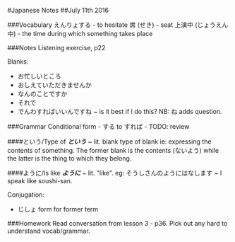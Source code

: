 #Japanese Notes
##July 11th 2016

###Vocabulary
えんりょする - to hesitate
席 (せき) - seat
上演中 (じょうえん中) - the time during which something takes place

###Notes
Listening exercise, p22

Blanks:
* お忙しいところ
* おしえていただきませんか
* なんのことですか
* それで
* でんわすればいいんですね ~ is it best if I do this? NB: ね adds question.

###Grammar
Conditional form - する to すれば - TODO: review

####という/Type of
___という___ ~ lit. blank type of blank
ie: expressing the contents of something. The former blank is the 
contents (ないよう) while the latter is the thing to which they belong.

####ように/Is like
___ように___ ~ lit. "like". 
eg: そうしさんのようにはなします ~ I speak like soushi-san.

Conjugation:
* じしょ form for former term

###Homework
Read conversation from lesson 3 - p36.
Pick out any hard to understand vocab/grammar.
